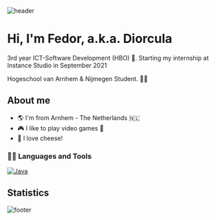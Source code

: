 ![header](https://capsule-render.vercel.app/api?type=waving&color=gradient&height=300&section=header&text=capsule_render&fontSize=90&animation=twinkling)

# Hi, I'm Fedor, a.k.a. Diorcula
3rd year ICT-Software Development (HBO) :robot:.
Starting my internship at Instance Studio in September 2021

Hogeschool van Arnhem & Nijmegen Student. :man_technologist:

## About me 
- :earth_americas: I'm from Arnhem - The Netherlands :netherlands:
- :video_game: I like to play video games :space_invader:
- :cheese: I love cheese!

### 👨‍💻 Languages and Tools
[![Java](https://img.shields.io/badge/Java-orange?style=flat&logo=java&logoColor=white&link=https://github.com/hritik5102)](https://github.com/hritik5102) 

## Statistics

![footer](https://capsule-render.vercel.app/api?type=waving&color=gradient&height=150&section=footer)
